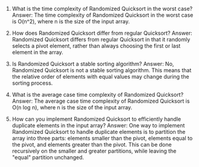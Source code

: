 

1. What is the time complexity of Randomized Quicksort in the worst case?
Answer: The time complexity of Randomized Quicksort in the worst case is O(n^2), where n is the size of the input array.

2. How does Randomized Quicksort differ from regular Quicksort?
Answer: Randomized Quicksort differs from regular Quicksort in that it randomly selects a pivot element, rather than always choosing the first or last element in the array.

3. Is Randomized Quicksort a stable sorting algorithm?
Answer: No, Randomized Quicksort is not a stable sorting algorithm. This means that the relative order of elements with equal values may change during the sorting process.

4. What is the average case time complexity of Randomized Quicksort?
Answer: The average case time complexity of Randomized Quicksort is O(n log n), where n is the size of the input array.

5. How can you implement Randomized Quicksort to efficiently handle duplicate elements in the input array?
Answer: One way to implement Randomized Quicksort to handle duplicate elements is to partition the array into three parts: elements smaller than the pivot, elements equal to the pivot, and elements greater than the pivot. This can be done recursively on the smaller and greater partitions, while leaving the "equal" partition unchanged.